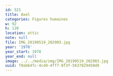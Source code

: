 ```yaml
---
id: 521
title: Axel
categories: Figures humaines
w: 92
h: 120
location: attic
note: null
file: IMG_20190519_202903.jpg
year: '1978'
year_start: 1978
year_end: null
image: ../../media/img/IMG_20190519_202903.jpg
uuid: f0ab64fc-4cd4-4ff7-8f3f-5637829450d8
---
```


